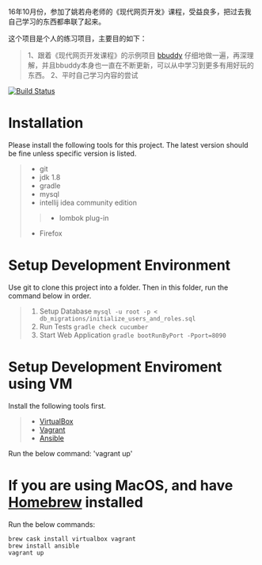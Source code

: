 16年10月份，参加了姚若舟老师的《现代网页开发》课程，受益良多，把过去我自己学习的东西都串联了起来。

这个项目是个人的练习项目，主要目的如下：
>1、跟着《现代网页开发课程》的示例项目 [bbuddy](https://github.com/nerds-odd-e/bbuddy) 仔细地做一遍，再深理解，并且bbuddy本身也一直在不断更新，可以从中学习到更多有用好玩的东西。
>2、平时自己学习内容的尝试

[![Build Status](https://travis-ci.org/ZhangColin/modern.svg?branch=master)](https://travis-ci.org/ZhangColin/modern)

# Installation
Please install the following tools for this project. The latest version should be fine unless specific version is listed.
>* git
>* jdk 1.8
>* gradle
>* mysql
>* intellij idea community edition
>>* lombok plug-in
>* Firefox

# Setup Development Environment
Use git to clone this project into a folder. Then in this folder, run the command below in order.
>1. Setup Database
`mysql -u root -p < db_migrations/initialize_users_and_roles.sql`
>2. Run Tests
`gradle check cucumber`
>3. Start Web Application
`gradle bootRunByPort -Pport=8090`

# Setup Development Enviroment using VM
Install the following tools first.
>* [VirtualBox](https://www.virtualbox.org/)
>* [Vagrant](https://www.vagrantup.com/)
>* [Ansible](https://www.ansible.com/)

Run the below command:
'vagrant up'

# If you are using MacOS, and have [Homebrew](http://brew.sh) installed
Run the below commands:

    brew cask install virtualbox vagrant
    brew install ansible
    vagrant up